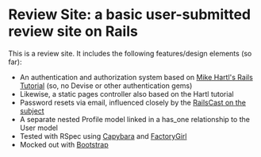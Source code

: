 # Review Site: a basic user-submitted review site on Rails

This is a review site. It includes the following features/design elements (so far):

* An authentication and authorization system based on [Mike Hartl's Rails Tutorial](http://www.railstutorial.org/) (so, no Devise or other authentication gems)
* Likewise, a static pages controller also based on the Hartl tutorial
* Password resets via email, influenced closely by the [RailsCast on the subject](http://railscasts.com/episodes/274-remember-me-reset-password)
* A separate nested Profile model linked in a has_one relationship to the User model
* Tested with RSpec using [Capybara](https://github.com/jnicklas/capybara) and [FactoryGirl](https://github.com/thoughtbot/factory_girl)
* Mocked out with [Bootstrap](http://www.getbootstrap.com)